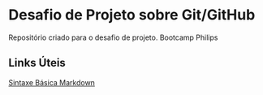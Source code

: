 # Desafio de Projeto sobre Git/GitHub
Repositório criado para o desafio de projeto. Bootcamp Philips

## Links Úteis
[Sintaxe Básica Markdown](https://www.markdownguide.org/basic-syntax/)

